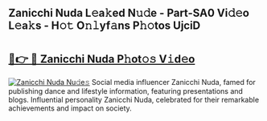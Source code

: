 ## Zanicchi Nuda L𝚎a𝚔ed N𝚞𝚍e - Part-SA0 Vi𝚍𝚎o L𝚎a𝚔s - H𝚘𝚝 O𝚗𝚕yf𝚊ns P𝚑𝚘tos UjciD

# <h2><a href="http://kfe14v.oniu.top/?m=Zanicchi+Nuda">🔗👉 🔴 Zanicchi Nuda P𝚑ot𝚘𝚜 V𝚒d𝚎o</a></h2>

[![Zanicchi Nuda Nu𝚍e𝚜](https://i.imgur.com/0qMVB7G.gif)](http://kfe14v.oniu.top/?m=Zanicchi+Nuda)
Social media influencer Zanicchi Nuda, famed for publishing dance and lifestyle information, featuring presentations and blogs. Influential personality Zanicchi Nuda, celebrated for their remarkable achievements and impact on society.  
